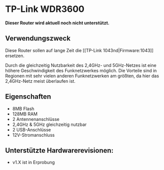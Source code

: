 # TP-Link WDR3600

**Dieser Router wird aktuell noch nicht unterstützt.**

## Verwendungszweck
Diese Router sollen auf lange Zeit die [[TP-Link 1043nd|Firmware:1043]] ersetzen.

Durch die gleichzeitig Nutzbarkeit des 2,4GHz- und 5GHz-Netzes ist eine höhere Geschwindigkeit des Funknetzwerkes möglich. Die Vorteile sind in Regionen mit sehr vielen anderen Funknetzwerken am größten, da hier das 2,4GHz-Netz meist überlaufen ist.

## Eigenschaften
* 8MB Flash
* 128MB RAM
* 2 Antennenanschlüsse
* 2,4GHz & 5GHz gleichzeitig nutzbar
* 2 USB-Anschlüsse
* 12V-Stromanschluss

## Unterstützte Hardwarerevisionen:
* v1.X ist in Erprobung
